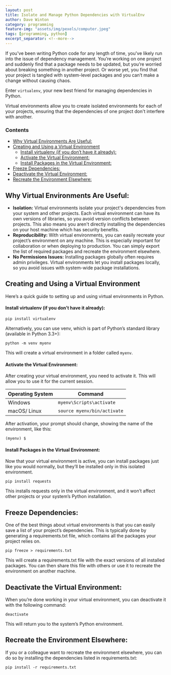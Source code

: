 ```yaml
---
layout: post
title: Isolate and Manage Python Dependencies with VirtualEnv
author: Dave Winton
category: programming 
feature-img: "assets/img/pexels/computer.jpeg"
tags: [programming, python]
excerpt_separator: <!--more-->
---
```


If you've been writing Python code for any length of time, you've likely run into the issue of dependency management. You’re working on one project and suddenly find that a package needs to be updated, but you’re worried about breaking something in another project. Or worse yet, you find that your project is tangled with system-level packages and you can’t make a change without causing chaos.
<!--more-->

Enter `virtualenv`, your new best friend for managing dependencies in Python. 

Virtual environments allow you to create isolated environments for each of your projects, ensuring that the dependencies of one project don't interfere with another.

### Contents
- [Why Virtual Environments Are Useful:](#why-virtual-environments-are-useful)
- [Creating and Using a Virtual Environment](#creating-and-using-a-virtual-environment)
    - [Install virtualenv (if you don’t have it already):](#install-virtualenv-if-you-dont-have-it-already)
    - [Activate the Virtual Environment:](#activate-the-virtual-environment)
    - [Install Packages in the Virtual Environment:](#install-packages-in-the-virtual-environment)
- [Freeze Dependencies:](#freeze-dependencies)
- [Deactivate the Virtual Environment:](#deactivate-the-virtual-environment)
- [Recreate the Environment Elsewhere:](#recreate-the-environment-elsewhere)

## Why Virtual Environments Are Useful:

- **Isolation:** Virtual environments isolate your project's dependencies from your system and other projects. Each virtual environment can have its own versions of libraries, so you avoid version conflicts between projects. This also means you aren't directly installing the dependencies on your host machine which has security benefits.
- **Reproducibility:** With virtual environments, you can easily recreate your project’s environment on any machine. This is especially important for collaboration or when deploying to production. You can simply export the list of required packages and recreate the environment elsewhere.
- **No Permissions Issues:** Installing packages globally often requires admin privileges. Virtual environments let you install packages locally, so you avoid issues with system-wide package installations.

## Creating and Using a Virtual Environment

Here’s a quick guide to setting up and using virtual environments in Python.

#### Install virtualenv (if you don’t have it already): 

`pip install virtualenv`

Alternatively, you can use venv, which is part of Python’s standard library (available in Python 3.3+):

`python -m venv myenv`

This will create a virtual environment in a folder called `myenv`.

#### Activate the Virtual Environment:

After creating your virtual environment, you need to activate it. This will allow you to use it for the current session.

| Operating System | Command |
|------------------|---------|
| Windows          | `myenv\Scripts\activate`    |
| macOS/ Linux     | `source myenv/bin/activate` |

After activation, your prompt should change, showing the name of the environment, like this:

`(myenv) $`

#### Install Packages in the Virtual Environment:

Now that your virtual environment is active, you can install packages just like you would normally, but they’ll be installed only in this isolated environment.

`pip install requests`

This installs requests only in the virtual environment, and it won’t affect other projects or your system’s Python installation.

## Freeze Dependencies:

One of the best things about virtual environments is that you can easily save a list of your project’s dependencies. This is typically done by generating a requirements.txt file, which contains all the packages your project relies on.

`pip freeze > requirements.txt`

This will create a requirements.txt file with the exact versions of all installed packages. You can then share this file with others or use it to recreate the environment on another machine.

## Deactivate the Virtual Environment:

When you’re done working in your virtual environment, you can deactivate it with the following command:

`deactivate`

This will return you to the system’s Python environment.

## Recreate the Environment Elsewhere:

If you or a colleague want to recreate the environment elsewhere, you can do so by installing the dependencies listed in requirements.txt:

`pip install -r requirements.txt`